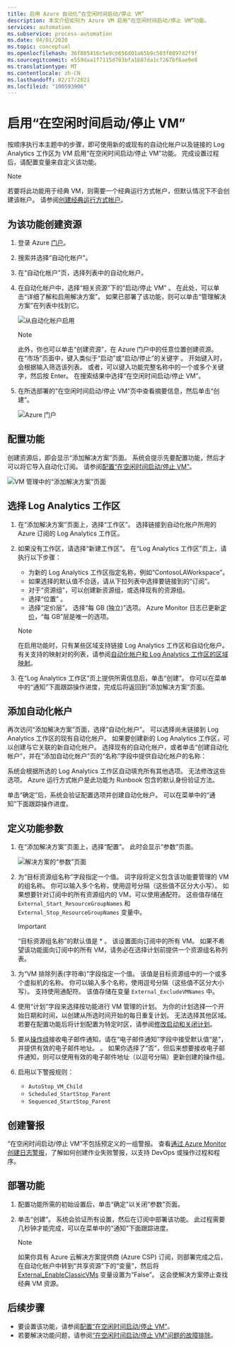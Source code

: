 ```yaml
---
title: 启用 Azure 自动化“在空闲时间启动/停止 VM”
description: 本文介绍如何为 Azure VM 启用“在空闲时间启动/停止 VM”功能。
services: automation
ms.subservice: process-automation
ms.date: 04/01/2020
ms.topic: conceptual
ms.openlocfilehash: 36f885416c5e9cb656d01a65b9c503f8897d2f9f
ms.sourcegitcommit: e559daa1f7115d703bfa1b87da1cf267bf6ae9e8
ms.translationtype: MT
ms.contentlocale: zh-CN
ms.lasthandoff: 02/17/2021
ms.locfileid: "100593906"
---
```

# <a name="enable-startstop-vms-during-off-hours"></a>启用“在空闲时间启动/停止 VM”

按顺序执行本主题中的步骤，即可使用新的或现有的自动化帐户以及链接的 Log Analytics 工作区为 VM 启用“在空闲时间启动/停止 VM”功能。 完成设置过程后，请配置变量来自定义该功能。

>[!NOTE]
>若要将此功能用于经典 VM，则需要一个经典运行方式帐户，但默认情况下不会创建该帐户。 请参阅[创建经典运行方式帐户](automation-create-standalone-account.md#create-a-classic-run-as-account)。
>

## <a name="create-resources-for-the-feature"></a>为该功能创建资源

1. 登录 Azure [门户](https://portal.azure.com)。
2. 搜索并选择“自动化帐户”。
3. 在“自动化帐户”页，选择列表中的自动化帐户。
4. 在自动化帐户中，选择“相关资源”下的“启动/停止 VM” 。 在此处，可以单击“详细了解和启用解决方案”。 如果已部署了该功能，则可以单击“管理解决方案”在列表中找到它。

   ![从自动化帐户启用](./media/automation-solution-vm-management/enable-from-automation-account.png)

   > [!NOTE]
   > 此外，你也可以单击“创建资源”，在 Azure 门户中的任意位置创建资源。 在“市场”页面中，键入类似于“启动”或“启动/停止”的关键字 。 开始键入时，会根据输入筛选该列表。 或者，可以键入功能完整名称中的一个或多个关键字，然后按 Enter。 在搜索结果中选择“在空闲时间启动/停止 VM”。

5. 在所选部署的“在空闲时间启动/停止 VM”页中查看摘要信息，然后单击“创建”。

   ![Azure 门户](media/automation-solution-vm-management/azure-portal-01.png)

## <a name="configure-the-feature"></a>配置功能

创建资源后，即会显示“添加解决方案”页面。 系统会提示先要配置功能，然后才可以将它导入自动化订阅。 请参阅[配置“在空闲时间启动/停止 VM”](automation-solution-vm-management-config.md)。

   ![VM 管理中的“添加解决方案”页面](media/automation-solution-vm-management/azure-portal-add-solution-01.png)

## <a name="select-a-log-analytics-workspace"></a>选择 Log Analytics 工作区

1. 在“添加解决方案”页面上，选择“工作区”。 选择链接到自动化帐户所用的 Azure 订阅的 Log Analytics 工作区。 

2. 如果没有工作区，请选择“新建工作区”。 在“Log Analytics 工作区”页上，请执行以下步骤：

   - 为新的 Log Analytics 工作区指定名称，例如“ContosoLAWorkspace”。
   - 如果选择的默认值不合适，请从下拉列表中选择要链接到的“订阅”。
   - 对于“资源组”，可以创建新资源组，或选择现有的资源组。
   - 选择“位置” 。
   - 选择“定价层”。 选择“每 GB (独立)”选项。 Azure Monitor 日志已更新[定价](https://azure.microsoft.com/pricing/details/log-analytics/)，“每 GB”层是唯一的选项。

   > [!NOTE]
   > 在启用功能时，只有某些区域支持链接 Log Analytics 工作区和自动化帐户。 有关支持的映射对的列表，请参阅[自动化帐户和 Log Analytics 工作区的区域映射](how-to/region-mappings.md)。

3. 在“Log Analytics 工作区”页上提供所需信息后，单击“创建”。 你可以在菜单中的“通知”下面跟踪操作进度，完成后将返回到“添加解决方案”页面。

## <a name="add-automation-account"></a>添加自动化帐户

再次访问“添加解决方案”页面，选择“自动化帐户”。 可以选择尚未链接到 Log Analytics 工作区的现有自动化帐户。 如果要创建新的 Log Analytics 工作区，可以创建与它关联的新自动化帐户。 选择现有的自动化帐户，或者单击“创建自动化帐户”，并在“添加自动化帐户”页的“名称”字段中提供自动化帐户的名称： 

系统会根据所选的 Log Analytics 工作区自动填充所有其他选项。 无法修改这些选项。 Azure 运行方式帐户是此功能为 Runbook 包含的默认身份验证方法。 

单击“确定”后，系统会验证配置选项并创建自动化帐户。 可以在菜单中的“通知”下面跟踪操作进度。

## <a name="define-feature-parameters"></a>定义功能参数

1. 在“添加解决方案”页面上，选择“配置”。 此时会显示“参数”页面。

    ![解决方案的“参数”页面](media/automation-solution-vm-management/azure-portal-add-solution-02.png)

2. 为“目标资源组名称”字段指定一个值。 词字段将定义包含该功能要管理的 VM 的组名称。 你可以输入多个名称，使用逗号分隔（这些值不区分大小写）。 如果想要针对订阅中的所有资源组内的 VM，可以使用通配符。 这些值存储在 `External_Start_ResourceGroupNames` 和 `External_Stop_ResourceGroupNames` 变量中。

    > [!IMPORTANT]
    > “目标资源组名称”的默认值是 &ast; 。 该设置面向订阅中的所有 VM。 如果不希望该功能面向订阅中的所有 VM，请务必在选择计划前提供一个资源组名称列表。
  
3. 为“VM 排除列表(字符串)”字段指定一个值。 该值是目标资源组中的一个或多个虚拟机的名称。 你可以输入多个名称，使用逗号分隔（这些值不区分大小写）。 支持使用通配符。 该值存储在变量 `External_ExcludeVMNames` 中。
  
4. 使用“计划”字段来选择按功能进行 VM 管理的计划。 为你的计划选择一个开始日期和时间，以创建从所选时间开始的每日重复计划。 无法选择其他区域。 若要在配置功能后将计划配置为特定时区，请参阅[修改启动和关闭计划](automation-solution-vm-management-config.md#modify-the-startup-and-shutdown-schedules)。

5. 要从[操作组](../azure-monitor/alerts/action-groups.md)接收电子邮件通知，请在“电子邮件通知”字段中接受默认值“是”，并提供有效的电子邮件地址。 。 如果你选择了“否”，但后来想要接收电子邮件通知，则可以使用有效的电子邮件地址（以逗号分隔）更新创建的操作组。 

6. 启用以下警报规则：

   - `AutoStop_VM_Child`
   - `Scheduled_StartStop_Parent`
   - `Sequenced_StartStop_Parent`

## <a name="create-alerts"></a>创建警报

“在空闲时间启动/停止 VM”不包括预定义的一组警报。 查看[通过 Azure Monitor 创建日志警报](../azure-monitor/alerts/alerts-log.md)，了解如何创建作业失败警报，以支持 DevOps 或操作过程和程序。

## <a name="deploy-the-feature"></a>部署功能

1. 配置功能所需的初始设置后，单击“确定”以关闭“参数”页面。

2. 单击“创建”。 系统会验证所有设置，然后在订阅中部署该功能。 此过程需要几秒钟才能完成，可以在菜单中的“通知”下面跟踪进度。

    > [!NOTE]
    > 如果你具有 Azure 云解决方案提供商 (Azure CSP) 订阅，则部署完成之后，在自动化帐户中转到“共享资源”下的“变量”，然后将 [External_EnableClassicVMs](automation-solution-vm-management.md#variables) 变量设置为“False”。 这会使解决方案停止查找经典 VM 资源。

## <a name="next-steps"></a>后续步骤

* 要设置该功能，请参阅[配置“在空闲时间启动/停止 VM”](automation-solution-vm-management-config.md)。
* 若要解决功能问题，请参阅[“在空闲时间启动/停止 VM”问题的故障排除](troubleshoot/start-stop-vm.md)。